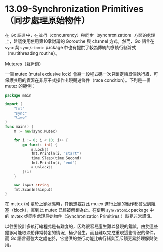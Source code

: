 # 13.09-Synchronization Primitives（同步處理原始物件）

在 Go 語言中，在並行（concurrency）與同步（synchronization）方面的處理上，建議使用使用第10章討論的 Goroutine 與 channel 方式。然而，Go 語言在 `sync` 與 `sync/atomic` package 中也有提供了較為傳統的多執行緒常式（multithreading routine）。

Mutexes（互斥鎖）

一個 mutex (mutal exclusive lock) 會將一段程式碼一次只鎖定給單個執行緒，可保護共用的資源在非原子式操作出現競速條件（race condition）。下列是一個 mutex 的範例：

```go
package main

import (
    "fmt"
    "sync"
    "time"
)
func main() {
    m := new(sync.Mutex)
    
    for i := 0; i < 10; i++ {
        go func(i int) {
            m.Lock()
            fmt.Println(i, "start")
            time.Sleep(time.Second)
            fmt.Println(i, "end")
            m.Unlock()
        }(i)
    }

    var input string
    fmt.Scanln(&input)
}
```

在 mutex (`m`) 處於上鎖狀態時，其他想要對此 mutex 進行上鎖的動作都會受到阻塞（block），直到此 mutex 已經被解鎖為止。在使用 `sync/atomic` package 中的 mutex 或同步處理原始物件（Synchronization Primitives ）時要非常謹慎。

以往要設計多執行緒程式是有難度的，因為很容易產生難以發現的錯誤。由於這些錯誤可能取決於非常特定的情況、極少發生，而且難以完成重現這些情況的條件。而 Go 語言最強大之處在於，它提供的並行功能比執行緒與互斥鎖更易於理解與使用。

